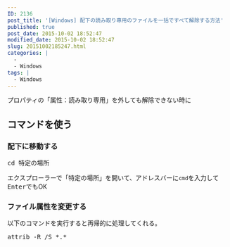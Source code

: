 ```yaml
---
ID: 2136
post_title: '[Windows] 配下の読み取り専用のファイルを一括ですべて解除する方法'
published: true
post_date: 2015-10-02 18:52:47
modified_date: 2015-10-02 18:52:47
slug: 20151002185247.html
categories: |
  -
  - Windows
tags: |
  - Windows
---
```

プロパティの「属性：読み取り専用」を外しても解除できない時に
<!--more-->
<h2>コマンドを使う</h2>
<h3>配下に移動する</h3>
<pre class="cmd">cd 特定の場所</pre>
エクスプローラーで「特定の場所」を開いて、アドレスバーに<code>cmd</code>を入力して<kbd>Enter</kbd>でもOK

<h3>ファイル属性を変更する</h3>
以下のコマンドを実行すると再帰的に処理してくれる。
<pre class="cmd">attrib -R /S *.*</pre>
